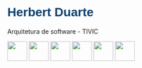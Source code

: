 <h1 style="font-family:Arial,sans-serif;color: #0F4270";>Herbert Duarte</h1>
<p>Arquitetura de software - TIVIC</p>
<div>
  <img height="45px" src="https://cdn.jsdelivr.net/gh/devicons/devicon/icons/typescript/typescript-original.svg" />
  <img height="45px" src="https://cdn.jsdelivr.net/gh/devicons/devicon@latest/icons/java/java-original.svg" />
  <img height="45px" src="https://cdn.jsdelivr.net/gh/devicons/devicon@latest/icons/angular/angular-original.svg" />
  <img height="45px" src="https://cdn.jsdelivr.net/gh/devicons/devicon@latest/icons/tailwindcss/tailwindcss-original.svg" />
  <img height="45px" src="https://cdn.jsdelivr.net/gh/devicons/devicon@latest/icons/spring/spring-original.svg" />
  <img height="45px" src="https://cdn.jsdelivr.net/gh/devicons/devicon/icons/postgresql/postgresql-original.svg" /> 
</div>

